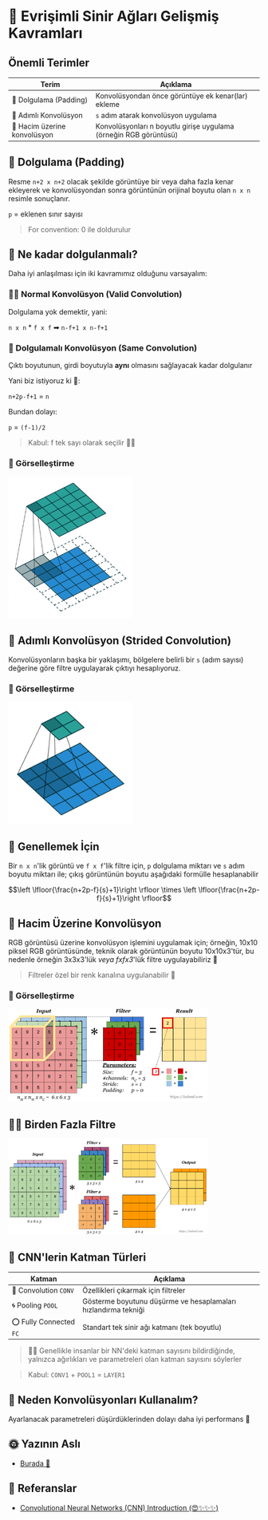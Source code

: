 # 🌟 Evrişimli Sinir Ağları Gelişmiş Kavramları

## Önemli Terimler
| Terim               | Açıklama      |
| ------------------- |---------------|
| 🔷 Dolgulama (Padding) | Konvolüsyondan önce görüntüye ek kenar(lar) ekleme  |
| 🌠 Adımlı Konvolüsyon | `s` adım atarak konvolüsyon uygulama |
| 🏐 Hacim üzerine konvolüsyon | Konvolüsyonları n boyutlu girişe uygulama (örneğin RGB görüntüsü) |

## 🙌 Dolgulama (Padding)
Resme `n+2 x n+2` olacak şekilde görüntüye bir veya daha fazla kenar ekleyerek ve konvolüsyondan sonra görüntünün orijinal boyutu olan `n x n` resimle sonuçlanır.

`p` = eklenen sınır sayısı

> For convention: 0 ile doldurulur

## 🤔 Ne kadar dolgulanmalı?
Daha iyi anlaşılması için iki kavramımız olduğunu varsayalım:

### 🕵️‍♀️ Normal Konvolüsyon (Valid Convolution)
Dolgulama yok demektir, yani:

`n x n`  *  `f x f`  ➡  `n-f+1 x n-f+1`

### 🥽 Dolgulamalı Konvolüsyon (Same Convolution)
Çıktı boyutunun, girdi boyutuyla **aynı** olmasını sağlayacak kadar dolgulanır

Yani biz istiyoruz ki 🧐: 

`n+2p-f+1` = `n`

Bundan dolayı:

`p` = `(f-1)/2`

> Kabul: f tek sayı olarak seçilir 👩‍🚀


### 👀 Görselleştirme
<img src="../res/Conv.gif" width="250"  />


## 🔢 Adımlı Konvolüsyon (Strided Convolution)
Konvolüsyonların başka bir yaklaşımı, bölgelere belirli bir  `s` (adım sayısı) değerine göre filtre uygulayarak çıktıyı hesaplıyoruz. 

### 👀 Görselleştirme
<img src="../res/StridedConv.gif" width="250"  />


## 🤗 Genellemek İçin
Bir `n x n`'lik görüntü ve `f x f`'lik filtre için, `p` dolgulama miktarı ve `s` adım boyutu miktarı ile; çıkış görüntünün boyutu aşağıdaki formülle hesaplanabilir

$$\left \lfloor{\frac{n+2p-f}{s}+1}\right \rfloor \times \left \lfloor{\frac{n+2p-f}{s}+1}\right \rfloor$$

## 🚀 Hacim Üzerine Konvolüsyon
RGB görüntüsü üzerine konvolüsyon işlemini uygulamak için; örneğin, 10x10 piksel RGB görüntüsünde, teknik olarak görüntünün boyutu 10x10x3'tür, bu nedenle örneğin 3x3x3'lük _veya fxfx3_'lük filtre uygulayabiliriz 🤳

> Filtreler özel bir renk kanalına uygulanabilir 🎨

### 👀 Görselleştirme

<img src="../res/ConvVolume.png" width="400"  />

## 🤸‍♀️ Birden Fazla Filtre

<img src="../res/ConvMulti.png" width="400"  />


## 🎨 CNN'lerin Katman Türleri
| Katman               | Açıklama   |
| -------------------- |---------------|
| 💫 Convolution `CONV`   | Özellikleri çıkarmak için filtreler |
| 🌀 Pooling `POOL`       | Gösterme boyutunu düşürme ve hesaplamaları hızlandırma tekniği |
| ⭕ Fully Connected `FC` | Standart tek sinir ağı katmanı (tek boyutlu) |

> 👩‍🏫 Genellikle insanlar bir NN'deki katman sayısını bildirdiğinde, yalnızca ağırlıkları ve parametreleri olan katman sayısını söylerler

> Kabul: `CONV1` + `POOL1` = `LAYER1`

## 🤔 Neden Konvolüsyonları Kullanalım?
Ayarlanacak parametreleri düşürdüklerinden dolayı daha iyi performans 💫

## 🌞 Yazının Aslı
- [Burada 🐾](https://dl.asmaamir.com/3-cnnconcepts/1-commonconcepts-p2)

## 🧐 Referanslar
- [Convolutional Neural Networks (CNN) Introduction (😍✨✨✨)](https://indoml.com/2018/03/07/student-notes-convolutional-neural-networks-cnn-introduction/)